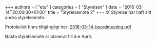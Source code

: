 +++
authors = [ "etu" ]
categories = [ "Styrelsen" ]
date = "2016-03-14T20:00:00+01:00"
title = "Styrelsemöte 2"
+++
IX Styrelse har haft sitt andra styrelsemöte.

Protokollet finns tillgängligt här:
[2016-03-14-boardmeeting.pdf](https://ix-sthlm.github.io/documents/2016-03-14-boardmeeting.pdf)

Nästa styrelsemöte är planerat till 4:e April.

